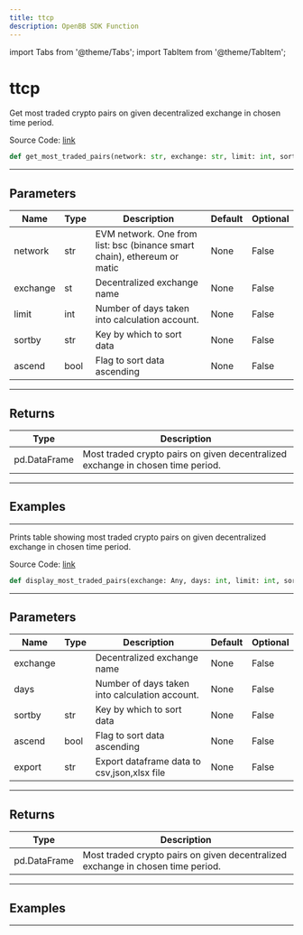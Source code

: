 ```yaml
---
title: ttcp
description: OpenBB SDK Function
---
```


import Tabs from '@theme/Tabs';
import TabItem from '@theme/TabItem';

# ttcp

<Tabs>
<TabItem value="model" label="Model" default>

Get most traded crypto pairs on given decentralized exchange in chosen time period.

Source Code: [link](https://github.com/OpenBB-finance/OpenBBTerminal/tree/main/openbb_terminal/cryptocurrency/onchain/bitquery_model.py#L658)

```python
def get_most_traded_pairs(network: str, exchange: str, limit: int, sortby: str, ascend: bool) -> DataFrame
```
---

## Parameters

| Name | Type | Description | Default | Optional |
| ---- | ---- | ----------- | ------- | -------- |
| network | str | EVM network. One from list: bsc (binance smart chain), ethereum or matic | None | False |
| exchange | st | Decentralized exchange name | None | False |
| limit | int | Number of days taken into calculation account. | None | False |
| sortby | str | Key by which to sort data | None | False |
| ascend | bool | Flag to sort data ascending | None | False |

---

## Returns

| Type | Description |
| ---- | ----------- |
| pd.DataFrame | Most traded crypto pairs on given decentralized exchange in chosen time period. |

---

## Examples

---



</TabItem>
<TabItem value="view" label="View">

Prints table showing most traded crypto pairs on given decentralized exchange in chosen time period.

Source Code: [link](https://github.com/OpenBB-finance/OpenBBTerminal/tree/main/openbb_terminal/cryptocurrency/onchain/bitquery_view.py#L286)

```python
def display_most_traded_pairs(exchange: Any, days: int, limit: int, sortby: str, ascend: bool, export: str) -> None
```
---

## Parameters

| Name | Type | Description | Default | Optional |
| ---- | ---- | ----------- | ------- | -------- |
| exchange |  | Decentralized exchange name | None | False |
| days |  | Number of days taken into calculation account. | None | False |
| sortby | str | Key by which to sort data | None | False |
| ascend | bool | Flag to sort data ascending | None | False |
| export | str | Export dataframe data to csv,json,xlsx file | None | False |

---

## Returns

| Type | Description |
| ---- | ----------- |
| pd.DataFrame | Most traded crypto pairs on given decentralized exchange in chosen time period. |

---

## Examples

---



</TabItem>
</Tabs>